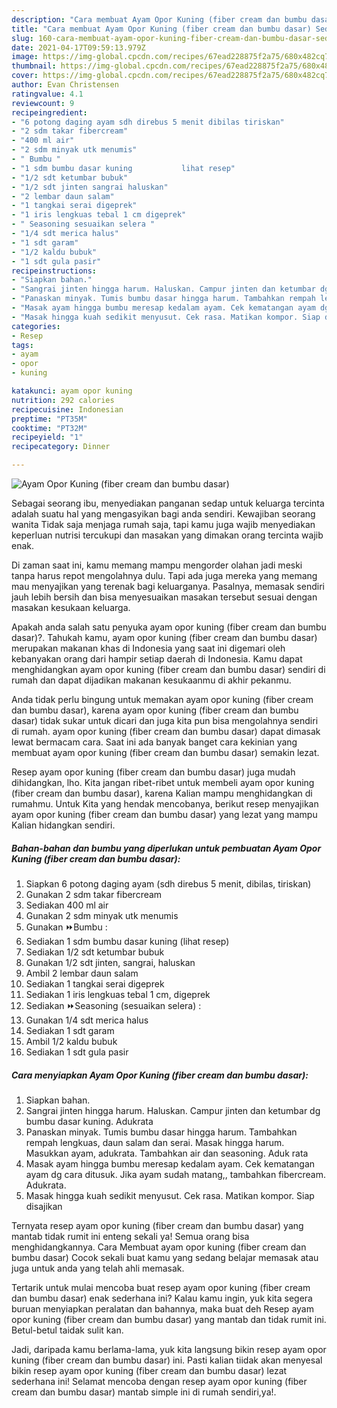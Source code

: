 ```yaml
---
description: "Cara membuat Ayam Opor Kuning (fiber cream dan bumbu dasar) Sederhana Untuk Jualan"
title: "Cara membuat Ayam Opor Kuning (fiber cream dan bumbu dasar) Sederhana Untuk Jualan"
slug: 160-cara-membuat-ayam-opor-kuning-fiber-cream-dan-bumbu-dasar-sederhana-untuk-jualan
date: 2021-04-17T09:59:13.979Z
image: https://img-global.cpcdn.com/recipes/67ead228875f2a75/680x482cq70/ayam-opor-kuning-fiber-cream-dan-bumbu-dasar-foto-resep-utama.jpg
thumbnail: https://img-global.cpcdn.com/recipes/67ead228875f2a75/680x482cq70/ayam-opor-kuning-fiber-cream-dan-bumbu-dasar-foto-resep-utama.jpg
cover: https://img-global.cpcdn.com/recipes/67ead228875f2a75/680x482cq70/ayam-opor-kuning-fiber-cream-dan-bumbu-dasar-foto-resep-utama.jpg
author: Evan Christensen
ratingvalue: 4.1
reviewcount: 9
recipeingredient:
- "6 potong daging ayam sdh direbus 5 menit dibilas tiriskan"
- "2 sdm takar fibercream"
- "400 ml air"
- "2 sdm minyak utk menumis"
- " Bumbu "
- "1 sdm bumbu dasar kuning           lihat resep"
- "1/2 sdt ketumbar bubuk"
- "1/2 sdt jinten sangrai haluskan"
- "2 lembar daun salam"
- "1 tangkai serai digeprek"
- "1 iris lengkuas tebal 1 cm digeprek"
- " Seasoning sesuaikan selera "
- "1/4 sdt merica halus"
- "1 sdt garam"
- "1/2 kaldu bubuk"
- "1 sdt gula pasir"
recipeinstructions:
- "Siapkan bahan."
- "Sangrai jinten hingga harum. Haluskan. Campur jinten dan ketumbar dg bumbu dasar kuning. Adukrata"
- "Panaskan minyak. Tumis bumbu dasar hingga harum. Tambahkan rempah lengkuas, daun salam dan serai. Masak hingga harum. Masukkan ayam, adukrata. Tambahkan air dan seasoning. Aduk rata"
- "Masak ayam hingga bumbu meresap kedalam ayam. Cek kematangan ayam dg cara ditusuk. Jika ayam sudah matang,, tambahkan fibercream. Adukrata."
- "Masak hingga kuah sedikit menyusut. Cek rasa. Matikan kompor. Siap disajikan"
categories:
- Resep
tags:
- ayam
- opor
- kuning

katakunci: ayam opor kuning 
nutrition: 292 calories
recipecuisine: Indonesian
preptime: "PT35M"
cooktime: "PT32M"
recipeyield: "1"
recipecategory: Dinner

---
```



![Ayam Opor Kuning (fiber cream dan bumbu dasar)](https://img-global.cpcdn.com/recipes/67ead228875f2a75/680x482cq70/ayam-opor-kuning-fiber-cream-dan-bumbu-dasar-foto-resep-utama.jpg)

Sebagai seorang ibu, menyediakan panganan sedap untuk keluarga tercinta adalah suatu hal yang mengasyikan bagi anda sendiri. Kewajiban seorang  wanita Tidak saja menjaga rumah saja, tapi kamu juga wajib menyediakan keperluan nutrisi tercukupi dan masakan yang dimakan orang tercinta wajib enak.

Di zaman  saat ini, kamu memang mampu mengorder olahan jadi meski tanpa harus repot mengolahnya dulu. Tapi ada juga mereka yang memang mau menyajikan yang terenak bagi keluarganya. Pasalnya, memasak sendiri jauh lebih bersih dan bisa menyesuaikan masakan tersebut sesuai dengan masakan kesukaan keluarga. 



Apakah anda salah satu penyuka ayam opor kuning (fiber cream dan bumbu dasar)?. Tahukah kamu, ayam opor kuning (fiber cream dan bumbu dasar) merupakan makanan khas di Indonesia yang saat ini digemari oleh kebanyakan orang dari hampir setiap daerah di Indonesia. Kamu dapat menghidangkan ayam opor kuning (fiber cream dan bumbu dasar) sendiri di rumah dan dapat dijadikan makanan kesukaanmu di akhir pekanmu.

Anda tidak perlu bingung untuk memakan ayam opor kuning (fiber cream dan bumbu dasar), karena ayam opor kuning (fiber cream dan bumbu dasar) tidak sukar untuk dicari dan juga kita pun bisa mengolahnya sendiri di rumah. ayam opor kuning (fiber cream dan bumbu dasar) dapat dimasak lewat bermacam cara. Saat ini ada banyak banget cara kekinian yang membuat ayam opor kuning (fiber cream dan bumbu dasar) semakin lezat.

Resep ayam opor kuning (fiber cream dan bumbu dasar) juga mudah dihidangkan, lho. Kita jangan ribet-ribet untuk membeli ayam opor kuning (fiber cream dan bumbu dasar), karena Kalian mampu menghidangkan di rumahmu. Untuk Kita yang hendak mencobanya, berikut resep menyajikan ayam opor kuning (fiber cream dan bumbu dasar) yang lezat yang mampu Kalian hidangkan sendiri.

<!--inarticleads1-->

##### Bahan-bahan dan bumbu yang diperlukan untuk pembuatan Ayam Opor Kuning (fiber cream dan bumbu dasar):

1. Siapkan 6 potong daging ayam (sdh direbus 5 menit, dibilas, tiriskan)
1. Gunakan 2 sdm takar fibercream
1. Sediakan 400 ml air
1. Gunakan 2 sdm minyak utk menumis
1. Gunakan  ⏩Bumbu :
1. Sediakan 1 sdm bumbu dasar kuning           (lihat resep)
1. Sediakan 1/2 sdt ketumbar bubuk
1. Gunakan 1/2 sdt jinten, sangrai, haluskan
1. Ambil 2 lembar daun salam
1. Sediakan 1 tangkai serai digeprek
1. Sediakan 1 iris lengkuas tebal 1 cm, digeprek
1. Sediakan  ⏩Seasoning (sesuaikan selera) :
1. Gunakan 1/4 sdt merica halus
1. Sediakan 1 sdt garam
1. Ambil 1/2 kaldu bubuk
1. Sediakan 1 sdt gula pasir




<!--inarticleads2-->

##### Cara menyiapkan Ayam Opor Kuning (fiber cream dan bumbu dasar):

1. Siapkan bahan.
1. Sangrai jinten hingga harum. Haluskan. Campur jinten dan ketumbar dg bumbu dasar kuning. Adukrata
1. Panaskan minyak. Tumis bumbu dasar hingga harum. Tambahkan rempah lengkuas, daun salam dan serai. Masak hingga harum. Masukkan ayam, adukrata. Tambahkan air dan seasoning. Aduk rata
1. Masak ayam hingga bumbu meresap kedalam ayam. Cek kematangan ayam dg cara ditusuk. Jika ayam sudah matang,, tambahkan fibercream. Adukrata.
1. Masak hingga kuah sedikit menyusut. Cek rasa. Matikan kompor. Siap disajikan




Ternyata resep ayam opor kuning (fiber cream dan bumbu dasar) yang mantab tidak rumit ini enteng sekali ya! Semua orang bisa menghidangkannya. Cara Membuat ayam opor kuning (fiber cream dan bumbu dasar) Cocok sekali buat kamu yang sedang belajar memasak atau juga untuk anda yang telah ahli memasak.

Tertarik untuk mulai mencoba buat resep ayam opor kuning (fiber cream dan bumbu dasar) enak sederhana ini? Kalau kamu ingin, yuk kita segera buruan menyiapkan peralatan dan bahannya, maka buat deh Resep ayam opor kuning (fiber cream dan bumbu dasar) yang mantab dan tidak rumit ini. Betul-betul taidak sulit kan. 

Jadi, daripada kamu berlama-lama, yuk kita langsung bikin resep ayam opor kuning (fiber cream dan bumbu dasar) ini. Pasti kalian tiidak akan menyesal bikin resep ayam opor kuning (fiber cream dan bumbu dasar) lezat sederhana ini! Selamat mencoba dengan resep ayam opor kuning (fiber cream dan bumbu dasar) mantab simple ini di rumah sendiri,ya!.

